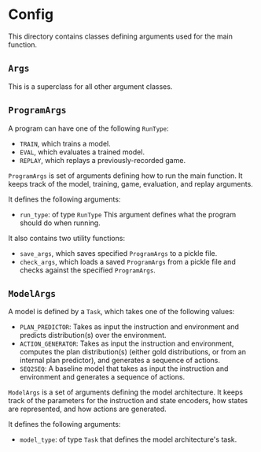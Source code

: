 # Config

This directory contains classes defining arguments used for the main
function.

## `Args`

This is a superclass for all other argument classes.

## `ProgramArgs`

A program can have one of the following `RunType`:

- `TRAIN`, which trains a model.
- `EVAL`, which evaluates a trained model.
- `REPLAY`, which replays a previously-recorded game.

`ProgramArgs` is set of arguments defining how to run the main function. It
keeps track of the model, training, game, evaluation, and replay
arguments. 

It defines the following arguments:

- `run_type`: of type `RunType`
This argument defines what the program should do when running.

It also contains two utility functions:

- `save_args`, which saves specified `ProgramArgs` to a pickle file.
- `check_args`, which loads a saved `ProgramArgs` from a pickle file 
and checks against the specified `ProgramArgs`.

## `ModelArgs`

A model is defined by a `Task`, which takes one of the following values:

- `PLAN_PREDICTOR`: Takes as input the instruction and environment
and predicts distribution(s) over the environment.
- `ACTION_GENERATOR`: Takes as input the instruction and environment,
computes the plan distribution(s) (either 
gold distributions, or from an internal plan predictor), and generates a sequence
of actions.
- `SEQ2SEQ`: A baseline model that takes as input the instruction and 
environment and generates a sequence of actions.

`ModelArgs` is a set of arguments defining the model architecture. It
keeps track of the parameters for the instruction and state encoders,
how states are represented, and how actions are generated.

It defines the following arguments:

- `model_type`: of type `Task` that defines the model architecture's task.

